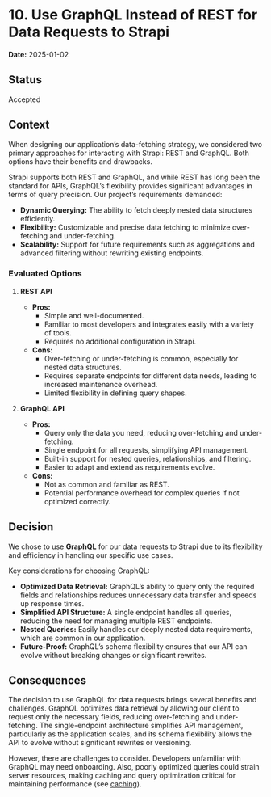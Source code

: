 # 10. Use GraphQL Instead of REST for Data Requests to Strapi

**Date:** 2025-01-02

## Status

Accepted

## Context

When designing our application’s data-fetching strategy, we considered two primary approaches for interacting with Strapi: REST and GraphQL. Both options have their benefits and drawbacks.

Strapi supports both REST and GraphQL, and while REST has long been the standard for APIs, GraphQL’s flexibility provides significant advantages in terms of query precision. Our project’s requirements demanded:

- **Dynamic Querying:** The ability to fetch deeply nested data structures efficiently.
- **Flexibility:** Customizable and precise data fetching to minimize over-fetching and under-fetching.
- **Scalability:** Support for future requirements such as aggregations and advanced filtering without rewriting existing endpoints.

### Evaluated Options

1. **REST API**

   - **Pros:**
     - Simple and well-documented.
     - Familiar to most developers and integrates easily with a variety of tools.
     - Requires no additional configuration in Strapi.
   - **Cons:**
     - Over-fetching or under-fetching is common, especially for nested data structures.
     - Requires separate endpoints for different data needs, leading to increased maintenance overhead.
     - Limited flexibility in defining query shapes.

2. **GraphQL API**

   - **Pros:**
     - Query only the data you need, reducing over-fetching and under-fetching.
     - Single endpoint for all requests, simplifying API management.
     - Built-in support for nested queries, relationships, and filtering.
     - Easier to adapt and extend as requirements evolve.
   - **Cons:**
     - Not as common and familiar as REST.
     - Potential performance overhead for complex queries if not optimized correctly.

## Decision

We chose to use **GraphQL** for our data requests to Strapi due to its flexibility and efficiency in handling our specific use cases.

Key considerations for choosing GraphQL:

- **Optimized Data Retrieval:** GraphQL’s ability to query only the required fields and relationships reduces unnecessary data transfer and speeds up response times.
- **Simplified API Structure:** A single endpoint handles all queries, reducing the need for managing multiple REST endpoints.
- **Nested Queries:** Easily handles our deeply nested data requirements, which are common in our application.
- **Future-Proof:** GraphQL’s schema flexibility ensures that our API can evolve without breaking changes or significant rewrites.

## Consequences

The decision to use GraphQL for data requests brings several benefits and challenges. GraphQL optimizes data retrieval
by allowing our client to request only the necessary fields, reducing over-fetching and under-fetching.
The single-endpoint architecture simplifies API management, particularly
as the application scales, and its schema flexibility allows the API to evolve without
significant rewrites or versioning.

However, there are challenges to consider. Developers unfamiliar with GraphQL may need onboarding.
Also, poorly optimized queries could strain server resources, making caching and query optimization
critical for maintaining performance (see [caching](0009-use-serverside-caching.md)).
